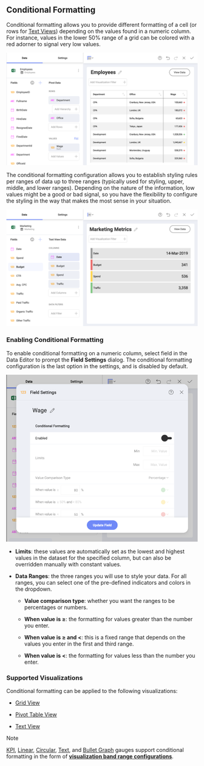 ## Conditional Formatting

Conditional formatting allows you to provide different formatting of a
cell (or rows for [Text Views](~/en/data-visualizations/visualization-types/text-view.md)) depending on the values found
in a numeric column. For instance, values in the lower 50% range of a
grid can be colored with a red adorner to signal very low values.

<img src="images/pivot-table-view-conditional-formatting.png" alt="Pivot table view conditional formatting in the Visualization editor" width="800"/>

The conditional formatting configuration allows you to establish styling
rules per ranges of data up to three ranges (typically used for styling,
upper, middle, and lower ranges). Depending on the nature of the
information, low values might be a good or bad signal, so you have the
flexibility to configure the styling in the way that makes the most
sense in your situation.

<img src="images/text-view-conditional-formatting.png" alt="Text view conditional formatting showing Marketing Metrics Visualization" width="800"/>

### Enabling Conditional Formatting

To enable conditional formatting on a numeric column, select field in
the Data Editor to prompt the **Field Settings** dialog. The conditional
formatting configuration is the last option in the settings, and is
disabled by default.

![Conditional formatting configuration in Field settings menu](images/conditional-formatting-configuration.png)

  - **Limits**: these values are automatically set as the lowest and
    highest values in the dataset for the specified column, but can also
    be overridden manually with constant values.

  - **Data Ranges**: the three ranges you will use to style your data.
    For all ranges, you can select one of the pre-defined indicators and
    colors in the dropdown.

      - **Value comparison type**: whether you want the ranges to be
        percentages or numbers.

      - **When value is ≥**: the formatting for values greater than the
        number you enter.

      - **When value is ≥ and \<**: this is a fixed range that depends
        on the values you enter in the first and third range.

      - **When value is \<**: the formatting for values less than the
        number you enter.

### Supported Visualizations

Conditional formatting can be applied to the following visualizations:

  - [Grid View](~/en/data-visualizations/visualization-types/grid-chart.md)

  - [Pivot Table View](~/en/data-visualizations/visualization-types/pivot-table.md)

  - [Text View](~/en/data-visualizations/visualization-types/text-view.md)

>[!NOTE]
>[KPI](~/en/data-visualizations/visualization-types/kpi-gauge.md), [Linear](~/en/data-visualizations/visualization-types/gauge-charts.html#linear-gauge), [Circular](~/en/data-visualizations/visualization-types/gauge-charts.html#circular-gauge), [Text](~/en/data-visualizations/visualization-types/gauge-charts.html#text-gauge), and [Bullet Graph](~/en/data-visualizations/visualization-types/gauge-charts.html#bullet-graph) gauges support conditional formatting in the form of [**visualization band range configurations**](~/en/data-visualizations/visualization-types/gauge-charts.html#bands-configuration).
